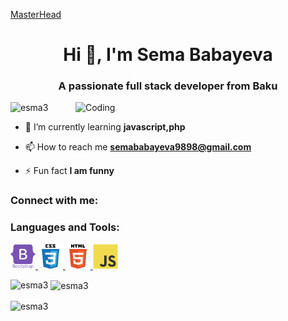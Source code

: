 [MasterHead](https://1.bp.blogspot.com/-yacyGiBY-L8/XpNJ54ZAMDI/AAAAAAAALcE/kEVaUzloWuowF6WAsx_Gpom--0X4lAqNwCK4BGAYYCw/s640/How-to-become-a-full-stack-developer.gif)

<h1 align="center">Hi 👋, I'm Sema Babayeva</h1>
<h3 align="center">A passionate full stack developer from Baku</h3>
<img align="right" alt="Coding" width="400" src="https://res.cloudinary.com/practicaldev/image/fetch/s--2bZIjPGC--/c_limit%2Cf_auto%2Cfl_progressive%2Cq_66%2Cw_880/https://dev-to-uploads.s3.amazonaws.com/i/d4tvukbt5mra37cvwklk.gif">



 <p align="left"> <img src="https://komarev.com/ghpvc/?username=esma3&label=Profile%20views&color=0e75b6&style=flat" alt="esma3" /> </p> 

- 🌱 I’m currently learning **javascript,php**

- 📫 How to reach me **semababayeva9898@gmail.com**

- ⚡ Fun fact **I am funny**

<h3 align="left">Connect with me:</h3>
<p align="left">
</p>

<h3 align="left">Languages and Tools:</h3>
<p align="left"> <a href="https://getbootstrap.com" target="_blank" rel="noreferrer"> <img src="https://raw.githubusercontent.com/devicons/devicon/master/icons/bootstrap/bootstrap-plain-wordmark.svg" alt="bootstrap" width="40" height="40"/> </a> <a href="https://www.w3schools.com/css/" target="_blank" rel="noreferrer"> <img src="https://raw.githubusercontent.com/devicons/devicon/master/icons/css3/css3-original-wordmark.svg" alt="css3" width="40" height="40"/> </a> <a href="https://www.w3.org/html/" target="_blank" rel="noreferrer"> <img src="https://raw.githubusercontent.com/devicons/devicon/master/icons/html5/html5-original-wordmark.svg" alt="html5" width="40" height="40"/> </a> <a href="https://developer.mozilla.org/en-US/docs/Web/JavaScript" target="_blank" rel="noreferrer"> <img src="https://raw.githubusercontent.com/devicons/devicon/master/icons/javascript/javascript-original.svg" alt="javascript" width="40" height="40"/> </a> </p>

<p><img align="left" src="https://github-readme-stats.vercel.app/api/top-langs?username=esma3&show_icons=true&locale=en&layout=compact" alt="esma3" /></p>

<p>&nbsp;<img align="center" src="https://github-readme-stats.vercel.app/api?username=esma3&show_icons=true&locale=en" alt="esma3" /></p>

<p><img align="center" src="https://github-readme-streak-stats.herokuapp.com/?user=esma3&" alt="esma3" /></p>








